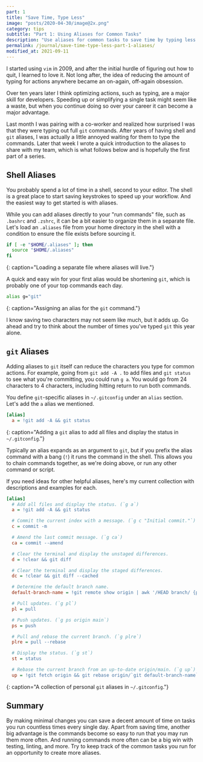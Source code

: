 ```yaml
---
part: 1
title: "Save Time, Type Less"
image: "posts/2020-04-30/image@2x.png"
category: tips
subtitle: "Part 1: Using Aliases for Common Tasks"
description: "Use aliases for common tasks to save time by typing less."
permalink: /journal/save-time-type-less-part-1-aliases/
modified_at: 2021-09-11
---
```


I started using `vim` in 2009, and after the initial hurdle of figuring out how
to quit, I learned to love it. Not long after, the idea of reducing the amount
of typing for actions anywhere became an on-again, off-again obsession.

Over ten years later I think optimizing actions, such as typing, are a major
skill for developers. Speeding up or simplifying a single task might seem like a
waste, but when you continue doing so over your career it can become a major
advantage.

Last month I was pairing with a co-worker and realized how surprised I was that
they were typing out full `git` commands. After years of having shell and `git`
aliases, I was actually a little annoyed waiting for them to type the commands.
Later that week I wrote a quick introduction to the aliases to share with my
team, which is what follows below and is hopefully the first part of a series.

## Shell Aliases

You probably spend a lot of time in a shell, second to your editor. The shell is
a great place to start saving keystrokes to speed up your workflow. And the
easiest way to get started is with aliases.

While you can add aliases directly to your "run commands" file, such as
`.bashrc` and `.zshrc`, it can be a bit easier to organize them in a separate
file. Let's load an `.aliases` file from your home directory in the shell with a
condition to ensure the file exists before sourcing it.

```sh
if [ -e "$HOME/.aliases" ]; then
  source "$HOME/.aliases"
fi
```
{: caption="Loading a separate file where aliases will live."}

A quick and easy win for your first alias would be shortening `git`, which is
probably one of your top commands each day.

```sh
alias g="git"
```
{: caption="Assigning an alias for the `git` command."}

I know saving two characters may not seem like much, but it adds up. Go ahead
and try to think about the number of times you've typed `git` this year alone.

## `git` Aliases

Adding aliases to `git` itself can reduce the characters you type for common
actions. For example, going from `git add -A .` to add files and `git status` to
see what you're committing, you could run `g a`. You would go from 24 characters
to 4 characters, including hitting return to run both commands.

You define `git`-specific aliases in `~/.gitconfig` under an `alias` section.
Let's add the `a` alias we mentioned.

```ini
[alias]
  a = !git add -A && git status
```
{: caption="Adding a `git` alias to add all files and display the status in
`~/.gitconfig`."}

Typically an alias expands as an argument to `git`, but if you prefix the
alias command with a bang (`!`) it runs the command in the shell. This allows
you to chain commands together, as we're doing above, or run any other command
or script.

If you need ideas for other helpful aliases, here's my current collection with
descriptions and examples for each.

```ini
[alias]
  # Add all files and display the status. (`g a`)
  a = !git add -A && git status

  # Commit the current index with a message. (`g c "Initial commit."`)
  c = commit -m

  # Amend the last commit message. (`g ca`)
  ca = commit --amend

  # Clear the terminal and display the unstaged differences.
  d = !clear && git diff

  # Clear the terminal and display the staged differences.
  dc = !clear && git diff --cached

  # Determine the default branch name.
  default-branch-name = !git remote show origin | awk '/HEAD branch/ {print $NF}'

  # Pull updates. (`g pl`)
  pl = pull

  # Push updates. (`g ps origin main`)
  ps = push

  # Pull and rebase the current branch. (`g plre`)
  plre = pull --rebase

  # Display the status. (`g st`)
  st = status

  # Rebase the current branch from an up-to-date origin/main. (`g up`)
  up = !git fetch origin && git rebase origin/`git default-branch-name`
```
{: caption="A collection of personal `git` aliases in `~/.gitconfig`."}

## Summary

By making minimal changes you can save a decent amount of time on tasks you run
countless times every single day. Apart from saving time, another big advantage
is the commands become so easy to run that you may run them more often. And
running commands more often can be a big win with testing, linting, and more.
Try to keep track of the common tasks you run for an opportunity to create more
aliases.
